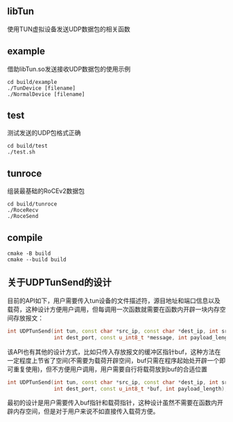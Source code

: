 

## libTun

使用TUN虚拟设备发送UDP数据包的相关函数

## example

借助libTun.so发送接收UDP数据包的使用示例

```shell
cd build/example
./TunDevice [filename]
./NormalDevice [filename]
```

## test

测试发送的UDP包格式正确

```shell
cd build/test
./test.sh
```

## tunroce

组装最基础的RoCEv2数据包

```shell
cd build/tunroce
./RoceRecv
./RoceSend
```

## compile

```shell
cmake -B build
cmake --build build
```

## 关于UDPTunSend的设计

目前的API如下，用户需要传入tun设备的文件描述符，源目地址和端口信息以及载荷，这种设计方便用户调用，但每调用一次函数就需要在函数内开辟一块内存空间存放报文：

```C++
int UDPTunSend(int tun, const char *src_ip, const char *dest_ip, int src_port,
               int dest_port, const u_int8_t *message, int payload_length);
```

该API也有其他的设计方式，比如只传入存放报文的缓冲区指针buf，这种方法在一定程度上节省了空间(不需要为载荷开辟空间，buf只需在程序起始处开辟一个即可重复使用)，但不方便用户调用，用户需要自行将载荷放到buf的合适位置

```C++
int UDPTunSend(int tun, const char *src_ip, const char *dest_ip, int src_port,
               int dest_port, const u_int8_t *buf, int payload_length);
```

最初的设计是用户需要传入buf指针和载荷指针，这种设计虽然不需要在函数内开辟内存空间，但是对于用户来说不如直接传入载荷方便。
